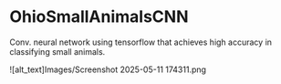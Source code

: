 # OhioSmallAnimalsCNN
Conv. neural network using tensorflow that achieves high accuracy in classifying small animals.

![alt_text]Images/Screenshot 2025-05-11 174311.png
